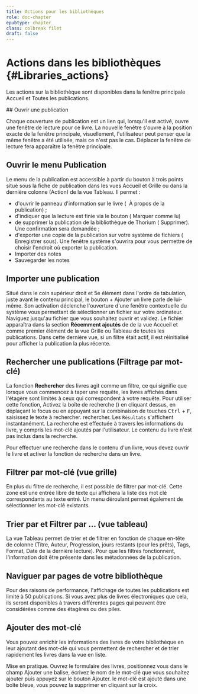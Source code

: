 ```yaml
---
title: Actions pour les bibliothèques
role: doc-chapter
epubtype: chapter
class: colbreak filet
draft: false
---
```


# Actions dans les bibliothèques {#Libraries_actions}

Les actions sur la bibliothèque sont disponibles dans la fenêtre principale <span class="ui_button">Accueil</span> et <span class="ui_button">Toutes les publications</span>.


<section class="filet">

## Ouvrir une publication

Chaque couverture de publication est un lien qui, lorsqu'il est activé, ouvre une fenêtre de lecture pour ce livre. 
La nouvelle fenêtre s'ouvre à la position exacte de la fenêtre principale, visuellement, l'utilisateur peut penser que la même fenêtre a été utilisée, mais ce n'est pas le cas. Déplacer la
fenêtre de lecture fera apparaître la fenêtre principale.

</section>
<section class="filet">

## Ouvrir le menu Publication
Le menu de la publication est accessible à partir du bouton à trois points <img src="../../resources/images/threedot.svg" class="icon"  alt="" role="presentation"/> situé
sous la fiche de publication dans les vues <span class="ui_button">Accueil</span> et <span class="ui_button">Grille</span> ou dans la dernière colonne (Action) de la vue <span class="ui_button">Tableau</span>.
Il permet :
- d'ouvrir le panneau d'information sur le livre (
<img src="../../resources/images/info-icon.svg" class="icon" alt="" role="presentation"/><span class="ui_button"> À propos de la publication</span>) ;
- d'indiquer que la lecture est finie via le bouton
(<img src="../../resources/images/doubleCheck-icon.svg" class="icon" alt="" role="presentation"/><span class="ui_button"> Marquer comme lu</span>)
- de supprimer la publication de la bibliothèque de Thorium
(<img src="../../resources/images/bin-icon.svg" class="icon" alt="" role="presentation"/> <span class="ui_button"> Supprimer</span>). Une confirmation sera demandée ;
- d'exporter une copie de la publication sur votre système de fichiers
(<img src="../../resources/images/SaveAs-icon.svg" class="icon" alt="" role="presentation"/> <span class="ui_button">Enregistrer sous</span>).
Une fenêtre système s'ouvrira pour vous permettre de choisir l'endroit où exporter la publication.
- <span class="ui_button">Importer des notes</span>
- <span class="ui_button">Sauvegarder les notes</span>


</section>
<section class="filet">

## Importer une publication

Situé dans le coin supérieur droit et 5e élément dans l'ordre de tabulation, juste avant le contenu principal, le bouton <span class="ui_button">+ Ajouter un livre</span> parle de lui-même. 
Son activation déclenche 
l'ouverture d'une fenêtre contextuelle du système vous permettant de sélectionner un
fichier sur votre ordinateur. Naviguez jusqu'au fichier que vous souhaitez ouvrir 
et validez. Le fichier apparaîtra dans la section **Récemment ajoutés** de
de la vue <span class="ui_button">Accueil</span> et comme premier élément de la vue <span class="ui_button">Grille</span> ou <span class="ui_button">Tableau</span> de toutes les publications. Dans cette dernière vue, si un filtre était actif, il est réinitialisé pour afficher la publication la plus récente.


</section>
<section class="filet">

## Rechercher une publications (Filtrage par mot-clé)

La fonction **Rechercher** des livres agit comme un filtre, ce qui signifie que lorsque vous commencez à taper une requête, les livres affichés dans l'étagère sont limités à ceux qui correspondent à votre requête.
Pour utiliser cette fonction,
Activez la boîte de recherche
(<img src="../../resources/images/search-icon.svg" class="icon" alt="" role="presentation"/>) en cliquant dessus, en déplaçant le focus ou en appuyant sur la combinaison de touches <kbd>Ctrl</kbd> + <kbd>F</kbd>, saisissez le texte à rechercher.
rechercher. Les `Résultats` s'affichent instantanément. La recherche est effectuée
à travers les informations du livre, y compris les mot-clé ajoutés par l'utilisateur. 
Le contenu du livre n'est pas inclus dans la recherche.

<aside class="framed">Pour effectuer une recherche
dans le contenu d'un livre, vous devez ouvrir le livre et activer la fonction de recherche dans un livre.
</aside>


</section>
<section class="filet">

## Filtrer par mot-clé (vue grille)

En plus du filtre de recherche, il est possible de filtrer par <img src="../../resources/images/tag-icon.svg" class="icon" alt="" role="presentation"/>mot-clé. Cette zone est une entrée libre de texte qui affichera la liste des mot clé correspondants au texte entré. Un menu déroulant permet également de sélectionner les mot-clé existants.


</section>
<section class="filet">

## Trier par et Filtrer par ... (vue tableau)

La vue <span class="ui_button">Tableau</span> permet de trier et de filtrer en fonction de chaque en-tête de 
colonne (<span class="ui_button">Titre</span>, <span class="ui_button">Auteur</span>, <span class="ui_button">Progression</span>, <span class="ui_button">jours restants</span> (pour les prêts), <span class="ui_button"> Tags</span>, <span class="ui_button">Format</span>, <span class="ui_button">Date de la dernière lecture</span>).
Pour que les filtres
fonctionnent, l'information doit être présente dans les métadonnées de la publication.


</section>
<section class="filet">

## Naviguer par pages de votre bibliothèque

Pour des raisons de performance, l'affichage de toutes les publications est limité à 50 publications.
Si vous avez plus de livres électroniques que cela, ils seront
disponibles à travers différentes pages qui peuvent être considérées comme des étagères
ou des piles.


</section>
<section class="filet">

## Ajouter des mot-clé

Vous pouvez enrichir les informations des livres de votre bibliothèque en
leur ajoutant des <span class="ui_button">mot-clé</span> qui vous permettent de rechercher et de trier rapidement
les livres dans la vue en liste. 

<div class="framed">Mise en pratique. Ouvrez le formulaire des livres,
positionnez vous dans le champ <span class="ui_button">Ajouter une balise</span>, écrivez le nom de le mot-clé que vous souhaitez ajouter puis appuyez sur le bouton  <span class="ui_button">Ajouter</span>. le mot-clé est ajouté dans une boîte bleue, vous pouvez la supprimer en cliquant sur la croix.
</div>


</section>
